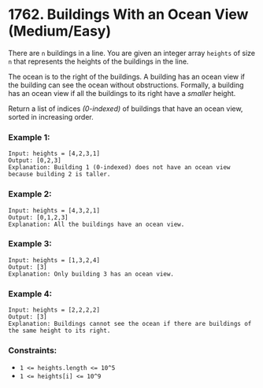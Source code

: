 # 1762. Buildings With an Ocean View (Medium/Easy)

There are `n` buildings in a line. You are given an integer array `heights` of size `n` that represents the heights of the buildings in the line.

The ocean is to the right of the buildings. A building has an ocean view if the building can see the ocean without obstructions. Formally, a building has an ocean view if all the buildings to its right have a _smaller_ height.

Return a list of indices _(0-indexed)_ of buildings that have an ocean view, sorted in increasing order.

### Example 1:

```
Input: heights = [4,2,3,1]
Output: [0,2,3]
Explanation: Building 1 (0-indexed) does not have an ocean view because building 2 is taller.
```

### Example 2:

```
Input: heights = [4,3,2,1]
Output: [0,1,2,3]
Explanation: All the buildings have an ocean view.
```

### Example 3:

```
Input: heights = [1,3,2,4]
Output: [3]
Explanation: Only building 3 has an ocean view.
```

### Example 4:

```
Input: heights = [2,2,2,2]
Output: [3]
Explanation: Buildings cannot see the ocean if there are buildings of the same height to its right.
```

### Constraints:

- `1 <= heights.length <= 10^5`
- `1 <= heights[i] <= 10^9`
